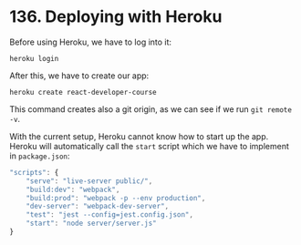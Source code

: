# 136. Deploying with Heroku

Before using Heroku, we have to log into it:
```shell
heroku login
```

After this, we have to create our app:
```shell
heroku create react-developer-course
```
This command creates also a git origin, as we can see if we run `git remote -v`.

With the current setup, Heroku cannot know how to start up the app.
Heroku will automatically call the `start` script which we have to implement in `package.json`:
```javascript
"scripts": {
    "serve": "live-server public/",
    "build:dev": "webpack",
    "build:prod": "webpack -p --env production",
    "dev-server": "webpack-dev-server",
    "test": "jest --config=jest.config.json",
    "start": "node server/server.js"
}
```